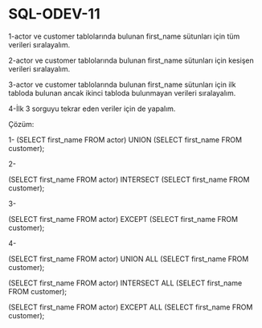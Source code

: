# SQL-ODEV-11

1-actor ve customer tablolarında bulunan first_name sütunları için tüm verileri sıralayalım.

2-actor ve customer tablolarında bulunan first_name sütunları için kesişen verileri sıralayalım.

3-actor ve customer tablolarında bulunan first_name sütunları için ilk tabloda bulunan ancak ikinci tabloda bulunmayan verileri sıralayalım.

4-İlk 3 sorguyu tekrar eden veriler için de yapalım.

Çözüm:

1-
(SELECT first_name FROM actor) 
UNION 
(SELECT first_name FROM customer);

2-

(SELECT first_name FROM actor) 
INTERSECT
(SELECT first_name FROM customer);

3-

(SELECT first_name FROM actor) 
EXCEPT
(SELECT first_name FROM customer);

4-

(SELECT first_name FROM actor) 
UNION ALL
(SELECT first_name FROM customer);


(SELECT first_name FROM actor) 
INTERSECT ALL
(SELECT first_name FROM customer);


(SELECT first_name FROM actor) 
EXCEPT ALL
(SELECT first_name FROM customer);









